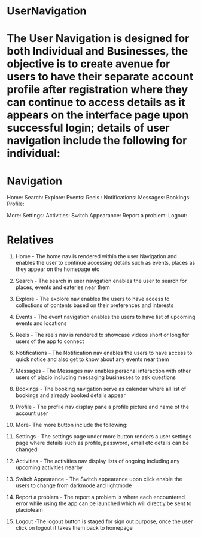 # UserNavigation

# The User Navigation is designed for both Individual and Businesses, the objective is to create avenue for users to have their separate account profile after registration where they can continue to access details as it appears on the interface page upon successful login; details of user navigation  include the following for individual:


# Navigation
Home: 
Search:
Explore:
Events:
Reels :
Notifications:
Messages:
Bookings:
Profile:

More: 
Settings:
Activities:
Switch Appearance:
Report a problem:
Logout:

# Relatives


1. Home - The home nav is rendered within the user Navigation and enables the user to continue accessing details such as events, places as they appear on the homepage etc

2. Search - The search in user navigation enables the user to search for places, events and eateries near them

3. Explore - The explore nav enables the users to have access to collections of contents based on their preferences and interests

4. Events - The event navigation enables the users to have list of upcoming events and locations

5. Reels - The reels nav is rendered to showcase videos short or long for users of the app to connect

6. Notifications - The Notification nav enables the users to have access to quick notice and also get to know about any events near them

7. Messages - The Messages nav enables personal interaction with other users of placio including messaging businesses to ask questions

8. Bookings - The booking navigation serve as calendar where all list of bookings and already booked details appear

9. Profile - The profile nav display pane a profile picture and name of the account user 

10. More- The more button include the following:

11. Settings - The settings page under more button renders a user settings page where details such as profile, password, email etc details can be changed

12. Activities - The activities nav display lists of ongoing including any upcoming activities nearby

13. Switch Appearance - The Switch appearance upon click enable the users to change from darkmode and lightmode

14. Report a problem - The report a problem is where each encountered error while using the app can be launched which will directly be sent to placioteam

15. Logout -The logout button is staged for sign out purpose, once the user click on logout it takes them back to homepage


